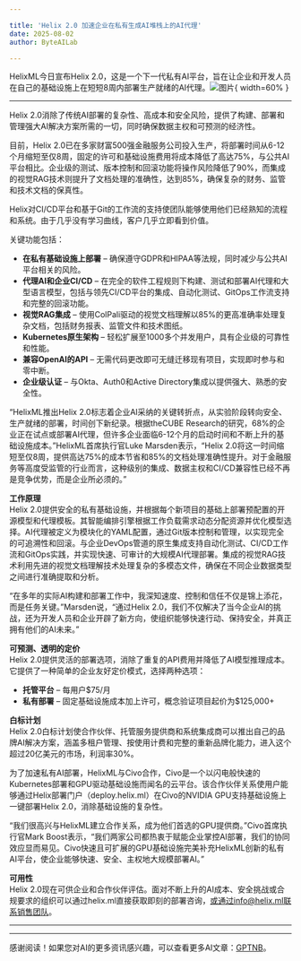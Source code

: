 ```yaml
---

title: 'Helix 2.0 加速企业在私有生成AI堆栈上的AI代理'
date: 2025-08-02
author: ByteAILab

---
```


HelixML今日宣布Helix 2.0，这是一个下一代私有AI平台，旨在让企业和开发人员在自己的基础设施上在短短8周内部署生产就绪的AI代理。![图片](https://ai-techpark.com/wp-content/uploads/Helix-2.0-Gives.jpg){ width=60% }

---
Helix 2.0消除了传统AI部署的复杂性、高成本和安全风险，提供了构建、部署和管理强大AI解决方案所需的一切，同时确保数据主权和可预测的经济性。

目前，Helix 2.0已在多家财富500强金融服务公司投入生产，将部署时间从6-12个月缩短至仅8周，固定的许可和基础设施费用将成本降低了高达75%，与公共AI平台相比。企业级的测试、版本控制和回滚功能将操作风险降低了90%，而集成的视觉RAG技术则提升了文档处理的准确性，达到85%，确保复杂的财务、监管和技术文档的保真性。

Helix对CI/CD平台和基于Git的工作流的支持使团队能够使用他们已经熟知的流程和系统。由于几乎没有学习曲线，客户几乎立即看到价值。

关键功能包括：

- **在私有基础设施上部署** – 确保遵守GDPR和HIPAA等法规，同时减少与公共AI平台相关的风险。
- **代理AI和企业CI/CD** – 在完全的软件工程规则下构建、测试和部署AI代理和大型语言模型，包括与领先CI/CD平台的集成、自动化测试、GitOps工作流支持和完整的回滚功能。
- **视觉RAG集成** – 使用ColPali驱动的视觉文档理解以85%的更高准确率处理复杂文档，包括财务报表、监管文件和技术图纸。
- **Kubernetes原生架构** – 轻松扩展至1000多个并发用户，具有企业级的可靠性和性能。
- **兼容OpenAI的API** – 无需代码更改即可无缝迁移现有项目，实现即时参与和零中断。
- **企业级认证** – 与Okta、Auth0和Active Directory集成以提供强大、熟悉的安全性。

“HelixML推出Helix 2.0标志着企业AI采纳的关键转折点，从实验阶段转向安全、生产就绪的部署，时间创下新纪录。根据theCUBE Research的研究，68%的企业正在试点或部署AI代理，但许多企业面临6-12个月的启动时间和不断上升的基础设施成本。”HelixML首席执行官Luke Marsden表示，“Helix 2.0将这一时间缩短至仅8周，提供高达75%的成本节省和85%的文档处理准确性提升。对于金融服务等高度受监管的行业而言，这种级别的集成、数据主权和CI/CD兼容性已经不再是竞争优势，而是企业所必须的。”

**工作原理**  
Helix 2.0提供安全的私有基础设施，并根据每个新项目的基础上部署预配置的开源模型和代理模板。其智能编排引擎根据工作负载需求动态分配资源并优化模型选择。AI代理被定义为模块化的YAML配置，通过Git版本控制和管理，以实现完全的可追溯性和回滚。与企业DevOps管道的原生集成支持自动化测试、CI/CD工作流和GitOps实践，并实现快速、可审计的大规模AI代理部署。集成的视觉RAG技术利用先进的视觉文档理解技术处理复杂的多模态文件，确保在不同企业数据类型之间进行准确提取和分析。

“在多年的实际AI构建和部署工作中，我深知速度、控制和信任不仅是锦上添花，而是任务关键。”Marsden说，“通过Helix 2.0，我们不仅解决了当今企业AI的挑战，还为开发人员和企业开辟了新方向，使组织能够快速行动、保持安全，并真正拥有他们的AI未来。”

**可预测、透明的定价**  
Helix 2.0提供灵活的部署选项，消除了重复的API费用并降低了AI模型推理成本。它提供了一种简单的企业友好定价模式，选择两种选项：

- **托管平台** – 每用户$75/月  
- **私有部署** – 固定基础设施成本加上许可，概念验证项目起价为$125,000+

**白标计划**  
Helix 2.0白标计划使合作伙伴、托管服务提供商和系统集成商可以推出自己的品牌AI解决方案，涵盖多租户管理、按使用计费和完整的重新品牌化能力，进入这个超过20亿美元的市场，利润率30%。

为了加速私有AI部署，HelixML与Civo合作，Civo是一个以闪电般快速的Kubernetes部署和GPU驱动基础设施而闻名的云平台。该合作伙伴关系使用户能够通过Helix部署门户（deploy.helix.ml）在Civo的NVIDIA GPU支持基础设施上一键部署Helix 2.0，消除基础设施的复杂性。

“我们很高兴与HelixML建立合作关系，成为他们首选的GPU提供商。”Civo首席执行官Mark Boost表示，“我们两家公司都热衷于赋能企业掌控AI部署，我们的协同效应显而易见。Civo快速且可扩展的GPU基础设施完美补充HelixML创新的私有AI平台，使企业能够快速、安全、主权地大规模部署AI。”

**可用性**  
Helix 2.0现在可供企业和合作伙伴评估。面对不断上升的AI成本、安全挑战或合规要求的组织可以通过helix.ml直接获取即刻的部署咨询，或通过info@helix.ml联系销售团队。

---
---
感谢阅读！如果您对AI的更多资讯感兴趣，可以查看更多AI文章：[GPTNB](https://gptnb.com)。